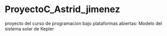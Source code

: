 # ProyectoC_Astrid_jimenez
proyecto del curso de programacion bajo plataformas abiertas: Modelo del sistema solar de Kepler
